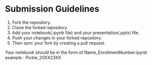 # Submission Guidelines

1. Fork the repository.
2. Clone the forked repository.
3. Add your notebook(.ipynb file) and your presentation(.pptx) file.
4. Push your changes in your forked repository.
5. Then sync your fork by creating a pull request.

Your notebook should be in the form of Name_EnrollmentNumber.ipynb example : Pickle_20XX23XX
